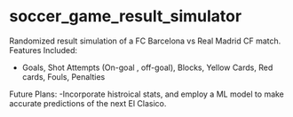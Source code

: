 # soccer_game_result_simulator
Randomized result simulation of a FC Barcelona vs Real Madrid CF match. 
Features Included:
  - Goals, Shot Attempts (On-goal , off-goal), Blocks, Yellow Cards, Red cards, Fouls, Penalties
  
 Future Plans:
   -Incorporate histroical stats, and employ a ML model to make accurate predictions of the next El Clasico.

